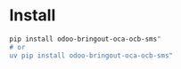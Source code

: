 # Install

```bash
pip install odoo-bringout-oca-ocb-sms"
# or
uv pip install odoo-bringout-oca-ocb-sms"
```
